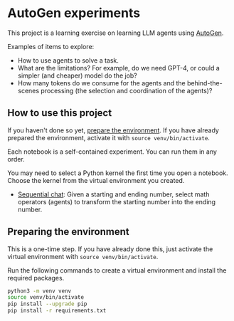 # AutoGen experiments

This project is a learning exercise on learning LLM agents using [AutoGen](https://microsoft.github.io/autogen/).

Examples of items to explore:

- How to use agents to solve a task.
- What are the limitations? For example, do we need GPT-4, or could a simpler (and cheaper) model do the job?
- How many tokens do we consume for the agents and the behind-the-scenes processing (the selection and coordination of the agents)?

## How to use this project

If you haven't done so yet, [prepare the environment](#preparing-the-environment). If you have already prepared the environment, activate it with `source venv/bin/activate`.

Each notebook is a self-contained experiment. You can run them in any order.

You may need to select a Python kernel the first time you open a notebook. Choose the kernel from the virtual environment you created.

- [Sequential chat](./sequential_chat_example.ipynb): Given a starting and ending number, select math operators (agents) to transform the starting number into the ending number.

## Preparing the environment

This is a one-time step. If you have already done this, just activate the virtual environment with `source venv/bin/activate`.

Run the following commands to create a virtual environment and install the required packages.

```bash
python3 -m venv venv
source venv/bin/activate
pip install --upgrade pip
pip install -r requirements.txt
```

